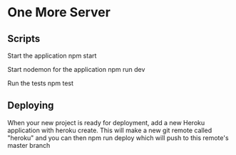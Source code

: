 # One More Server

## Scripts

Start the application npm start

Start nodemon for the application npm run dev

Run the tests npm test

## Deploying
When your new project is ready for deployment, add a new Heroku application with heroku create. This will make a new git remote called "heroku" and you can then npm run deploy which will push to this remote's master branch